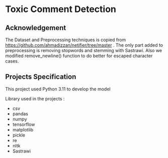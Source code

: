 # Toxic Comment Detection

## Acknowledgement
The Dataset and Preprocessing techniques is copied from https://github.com/ahmadizzan/netifier/tree/master .
The only part added to preprocessing is removing stopwords and stemming with Sastrawi.
Also we modified remove_newline() function to do better for escaped character cases.

## Projects Specification
This project used Python 3.11 to develop the model

Library used in the projects : 
- csv
- pandas
- numpy
- tensorflow
- matplotlib
- pickle
- re
- nltk
- Sastrawi

